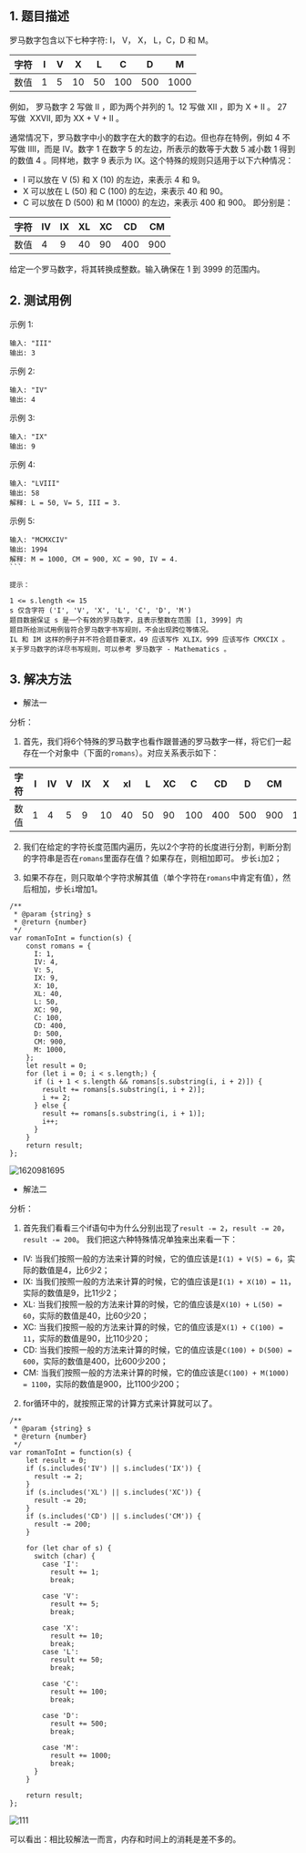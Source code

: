 ## 1. 题目描述

罗马数字包含以下七种字符: I， V， X， L，C，D 和 M。

|字符|I|V|X|L|C|D|M|
|----|----|----|----|----|----|----|----|
| 数值 | 1 | 5 | 10 | 50 | 100 | 500 | 1000 |

例如， 罗马数字 2 写做 II ，即为两个并列的 1。12 写做 XII ，即为 X + II 。 27 写做  XXVII, 即为 XX + V + II 。

通常情况下，罗马数字中小的数字在大的数字的右边。但也存在特例，例如 4 不写做 IIII，而是 IV。数字 1 在数字 5 的左边，所表示的数等于大数 5 减小数 1 得到的数值 4 。同样地，数字 9 表示为 IX。这个特殊的规则只适用于以下六种情况：
- I 可以放在 V (5) 和 X  (10) 的左边，来表示 4 和 9。
- X 可以放在 L (50) 和 C (100) 的左边，来表示 40 和 90。  
- C 可以放在 D (500) 和 M (1000) 的左边，来表示 400 和 900。
即分别是：

|字符|IV|IX|XL|XC|CD|CM|
|----|----|----|----|----|----|----|
| 数值 | 4 | 9 | 40 | 90 | 400 | 900 |


给定一个罗马数字，将其转换成整数。输入确保在 1 到 3999 的范围内。

## 2. 测试用例

示例 1:
```
输入: "III"
输出: 3
```
示例 2:
```
输入: "IV"
输出: 4
```
示例 3:
```
输入: "IX"
输出: 9
```
示例 4:
```
输入: "LVIII"
输出: 58
解释: L = 50, V= 5, III = 3.
```
示例 5:
```
输入: "MCMXCIV"
输出: 1994
解释: M = 1000, CM = 900, XC = 90, IV = 4.
``` 

提示：

1 <= s.length <= 15
s 仅含字符 ('I', 'V', 'X', 'L', 'C', 'D', 'M')
题目数据保证 s 是一个有效的罗马数字，且表示整数在范围 [1, 3999] 内
题目所给测试用例皆符合罗马数字书写规则，不会出现跨位等情况。
IL 和 IM 这样的例子并不符合题目要求，49 应该写作 XLIX，999 应该写作 CMXCIX 。
关于罗马数字的详尽书写规则，可以参考 罗马数字 - Mathematics 。
```
## 3. 解决方法

- 解法一

分析：
1. 首先，我们将6个特殊的罗马数字也看作跟普通的罗马数字一样，将它们一起存在一个对象中（下面的`romans`）。对应关系表示如下：

|字符|I|IV|V|IX|X|xl|L|XC|C|CD|D|CM|M|
|----|----|----|----|----|----|----|----|----|----|----|----|----|----|
| 数值 | 1 | 4 | 5 | 9 | 10 | 40 | 50 | 90 | 100 | 400 | 500 | 900 | 1000 |

2. 我们在给定的字符长度范围内遍历，先以2个字符的长度进行分割，判断分割的字符串是否在`romans`里面存在值？如果存在，则相加即可。
步长`i`加2；

3. 如果不存在，则只取单个字符求解其值（单个字符在`romans`中肯定有值），然后相加，步长`i`增加1。

```
/**
 * @param {string} s
 * @return {number}
 */
var romanToInt = function(s) {
    const romans = {
      I: 1,
      IV: 4,
      V: 5,
      IX: 9,
      X: 10,
      XL: 40,
      L: 50,
      XC: 90,
      C: 100,
      CD: 400,
      D: 500,
      CM: 900,
      M: 1000,
    };
    let result = 0;
    for (let i = 0; i < s.length;) {
      if (i + 1 < s.length && romans[s.substring(i, i + 2)]) {
        result += romans[s.substring(i, i + 2)];
        i += 2;
      } else {
        result += romans[s.substring(i, i + 1)];
        i++;
      }
    }
    return result;
};
```
![1620981695](https://user-images.githubusercontent.com/82437559/118245400-54e00a00-b4d3-11eb-9a3c-bc85fc18b1b1.png)

- 解法二

分析：
1. 首先我们看看三个if语句中为什么分别出现了`result -= 2`，`result -= 20`，`result -= 200`。
我们把这六种特殊情况单独来出来看一下：
- IV: 当我们按照一般的方法来计算的时候，它的值应该是`I(1) + V(5) = 6`，实际的数值是4，比6少2；
- IX: 当我们按照一般的方法来计算的时候，它的值应该是`I(1) + X(10) = 11`，实际的数值是9，比11少2；
- XL: 当我们按照一般的方法来计算的时候，它的值应该是`X(10) + L(50) = 60`，实际的数值是40，比60少20；
- XC: 当我们按照一般的方法来计算的时候，它的值应该是`X(1) + C(100) = 11`，实际的数值是90，比110少20；
- CD: 当我们按照一般的方法来计算的时候，它的值应该是`C(100) + D(500) = 600`，实际的数值是400，比600少200；
- CM: 当我们按照一般的方法来计算的时候，它的值应该是`C(100) + M(1000) = 1100`，实际的数值是900，比1100少200；
2. for循环中的，就按照正常的计算方式来计算就可以了。

```
/**
 * @param {string} s
 * @return {number}
 */
var romanToInt = function(s) {
    let result = 0;
    if (s.includes('IV') || s.includes('IX')) {
      result -= 2;
    }
    if (s.includes('XL') || s.includes('XC')) {
      result -= 20;
    }
    if (s.includes('CD') || s.includes('CM')) {
      result -= 200;
    }

    for (let char of s) {
      switch (char) {
        case 'I':
          result += 1;
          break;

        case 'V':
          result += 5;
          break;

        case 'X':
          result += 10;
          break;
        case 'L':
          result += 50;
          break;

        case 'C':
          result += 100;
          break;

        case 'D':
          result += 500;
          break;

        case 'M':
          result += 1000;
          break;
      }
    }

    return result;
};
```
![111](https://user-images.githubusercontent.com/82437559/118251975-d25b4880-b4da-11eb-950a-23a6ed8fb8a8.png)

可以看出：相比较解法一而言，内存和时间上的消耗是差不多的。

